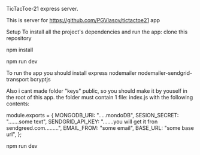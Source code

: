 TicTacToe-21 express server.

This is server for https://github.com/PGVlasov/tictactoe21 app

Setup To install all the project's dependencies and run the app: clone this repository

npm install

npm run dev

To run the app you should install express nodemailer nodemailer-sendgrid-transport bcryptjs

Also i cant made folder "keys" public, so you should make it by youself in the root of this app. the folder must contain 1 file: index.js with the following contents:

module.exports = { MONGODB_URI: ".....mondoDB", SESION_SECRET: ".......some text", SENDGRID_API_KEY: ".......you will get it fron sendgreed.com.........", EMAIL_FROM: "some email", BASE_URL: "some base url", };

npm run dev
